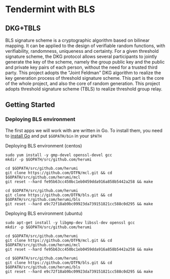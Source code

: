 # Tendermint with BLS

## DKG+TBLS
BLS signature scheme is a cryptographic algorithm based on bilinear 
mapping.  It can be applied to the design of verifiable random functions, 
with verifiability, randomness, uniqueness and certainty.
For a given threshold signature scheme, the DKG protocol allows several
participants to jointly generate the key of the scheme, namely the group
public key and the public and private key pairs of each person, without
the need for a trusted third party. This project adopts the "Joint Feldman"
DKG algorithm to realize the key generation process of threshold signature
scheme. This part is the core of the whole project, and also the core of
random generation. This project adopts threshold signature scheme (TBLS)
to realize threshold group relay.

## Getting Started

### Deploying BLS environment

The first apps we will work with are written in Go. To install them, you
need to [install Go](https://golang.org/doc/install) and put
`$GOPATH/bin` in your `$PATH`

Deploying BLS environment (centos)
```
sudo yum install -y gmp-devel openssl-devel gcc
mkdir -p $GOPATH/src/github.com/herumi

cd $GOPATH/src/github.com/herumi
git clone https://github.com/DTFN/mcl.git && cd $GOPATH/src/github.com/herumi/mcl
git reset --hard fe95b63cc450bc1eb0459dda916a858b5442a258 && make

cd $GOPATH/src/github.com/herumi
git clone https://github.com/DTFN/bls.git && cd $GOPATH/src/github.com/herumi/bls
git reset --hard e9c72f18ab9bc09923da739151821cc588c0d295 && make
```

Deploying BLS environment (ubuntu)
```
sudo apt-get install -y libgmp-dev libssl-dev openssl gcc
mkdir -p $GOPATH/src/github.com/herumi

cd $GOPATH/src/github.com/herumi
git clone https://github.com/DTFN/mcl.git && cd $GOPATH/src/github.com/herumi/mcl
git reset --hard fe95b63cc450bc1eb0459dda916a858b5442a258 && make

cd $GOPATH/src/github.com/herumi
git clone https://github.com/DTFN/bls.git && cd $GOPATH/src/github.com/herumi/bls
git reset --hard e9c72f18ab9bc09923da739151821cc588c0d295 && make

```

